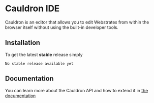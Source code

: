 # Cauldron IDE

Cauldron is an editor that allows you to edit Webstrates from within the browser itself without using the built-in developer tools.

## Installation

To get the latest **stable** release simply 

`No stable release available yet`

## Documentation
You can learn more about the Cauldron API and how to extend it in
[the documentation](https://codestrates.projects.cavi.au.dk/cauldron/)